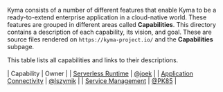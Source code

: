 <!-- The capabilities subpage on the "https://kyma-project.io/" page does not exist yet. Its vision is to render all the capabilities descriptions based on provided metadata references to ZenHub. It also aims to display roadmaps based on Epics.  -->

Kyma consists of a number of different features that enable Kyma to be a ready-to-extend enterprise application in a cloud-native world.
These features are grouped in different areas called **Capabilities**.
This directory contains a description of each capability, its vision, and goal. These are source files rendered on `https://kyma-project.io/` and the **Capabilities** subpage.

This table lists all capabilities and links to their descriptions.

| Capability | Owner |
| [Serverless Runtime](runtime.md) | [@joek](https://github.com/joek) |
| [Application Connectivity](application-connectivity.md) | [@lszymik](https://github.com/lszymik) |
| [Service Management](service-management.md) | [@PK85](https://github.com/PK85) |
